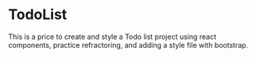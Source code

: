 # TodoList
This is a price to create and style a Todo list project using react components, practice refractoring, and adding a style file with bootstrap.

